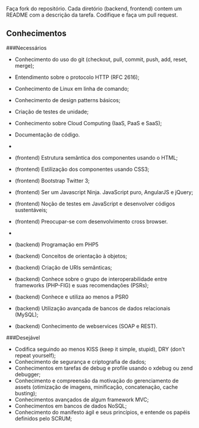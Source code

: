 
Faça fork do repositório. 
Cada diretório (backend, frontend) contem um README com a descrição da tarefa. Codifique e faça um pull request.

## Conhecimentos

###Necessários

- Conhecimento do uso do git (checkout, pull, commit, push, add, reset, merge);
- Entendimento sobre o protocolo HTTP (RFC 2616);
- Conhecimento de Linux em linha de comando;
- Conhecimento de design patterns básicos;
- Criação de testes de unidade;
- Conhecimento sobre Cloud Computing (IaaS, PaaS e SaaS);
- Documentação de código.

-
- (frontend) Estrutura semântica dos componentes usando o HTML;
- (frontend) Estilização dos componentes usando CSS3;
- (frontend) Bootstrap Twitter 3;
- (frontend) Ser um Javascript Ninja. JavaScript puro, AngularJS e jQuery;
- (frontend) Noção de testes em JavaScript e desenvolver códigos sustentáveis;
- (frontend) Preocupar-se com desenvolvimento cross browser.

-
- (backend) Programação em PHP5 
- (backend) Conceitos de orientação à objetos;
- (backend) Criação de URIs semânticas;
- (backend) Conhece sobre o grupo de interoperabilidade entre frameworks (PHP-FIG) e suas recomendações (PSRs);
- (backend) Conhece e utiliza ao menos a PSR­0
- (backend) Utilização avançada de bancos de dados relacionais (MySQL);
- (backend) Conhecimento de webservices (SOAP e REST).


###Desejável

- Codifica seguindo ao menos KISS (keep it simple, stupid), DRY (don't repeat yourself);
- Conhecimento de segurança e criptografia de dados;
- Conhecimentos em tarefas de debug e profile usando o xdebug ou zend debugger;
- Conhecimento e compreensão da motivação do gerenciamento de assets (otimização de imagens, minificação, concatenação, cache busting);
- Conhecimentos avançados de algum framework MVC;
- Conhecimentos em bancos de dados NoSQL;
- Conhecimento do manifesto ágil e seus princípios, e entende os papéis definidos pelo SCRUM;
